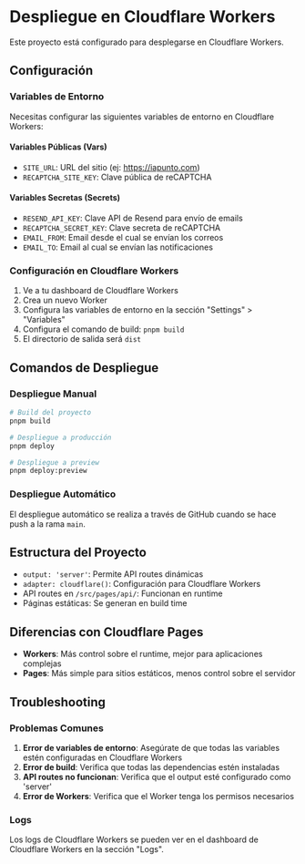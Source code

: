 # Despliegue en Cloudflare Workers

Este proyecto está configurado para desplegarse en Cloudflare Workers.

## Configuración

### Variables de Entorno

Necesitas configurar las siguientes variables de entorno en Cloudflare Workers:

#### Variables Públicas (Vars)

- `SITE_URL`: URL del sitio (ej: https://iapunto.com)
- `RECAPTCHA_SITE_KEY`: Clave pública de reCAPTCHA

#### Variables Secretas (Secrets)

- `RESEND_API_KEY`: Clave API de Resend para envío de emails
- `RECAPTCHA_SECRET_KEY`: Clave secreta de reCAPTCHA
- `EMAIL_FROM`: Email desde el cual se envían los correos
- `EMAIL_TO`: Email al cual se envían las notificaciones

### Configuración en Cloudflare Workers

1. Ve a tu dashboard de Cloudflare Workers
2. Crea un nuevo Worker
3. Configura las variables de entorno en la sección "Settings" > "Variables"
4. Configura el comando de build: `pnpm build`
5. El directorio de salida será `dist`

## Comandos de Despliegue

### Despliegue Manual

```bash
# Build del proyecto
pnpm build

# Despliegue a producción
pnpm deploy

# Despliegue a preview
pnpm deploy:preview
```

### Despliegue Automático

El despliegue automático se realiza a través de GitHub cuando se hace push a la rama `main`.

## Estructura del Proyecto

- `output: 'server'`: Permite API routes dinámicas
- `adapter: cloudflare()`: Configuración para Cloudflare Workers
- API routes en `/src/pages/api/`: Funcionan en runtime
- Páginas estáticas: Se generan en build time

## Diferencias con Cloudflare Pages

- **Workers**: Más control sobre el runtime, mejor para aplicaciones complejas
- **Pages**: Más simple para sitios estáticos, menos control sobre el servidor

## Troubleshooting

### Problemas Comunes

1. **Error de variables de entorno**: Asegúrate de que todas las variables estén configuradas en Cloudflare Workers
2. **Error de build**: Verifica que todas las dependencias estén instaladas
3. **API routes no funcionan**: Verifica que el output esté configurado como 'server'
4. **Error de Workers**: Verifica que el Worker tenga los permisos necesarios

### Logs

Los logs de Cloudflare Workers se pueden ver en el dashboard de Cloudflare Workers en la sección "Logs".
